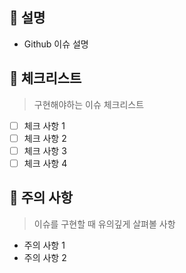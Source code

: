 ## 💁 설명

- Github 이슈 설명

## 📑 체크리스트

> 구현해야하는 이슈 체크리스트

- [ ] 체크 사항 1
- [ ] 체크 사항 2
- [ ] 체크 사항 3
- [ ] 체크 사항 4

## 🚧 주의 사항

> 이슈를 구현할 때 유의깊게 살펴볼 사항

- 주의 사항 1
- 주의 사항 2

